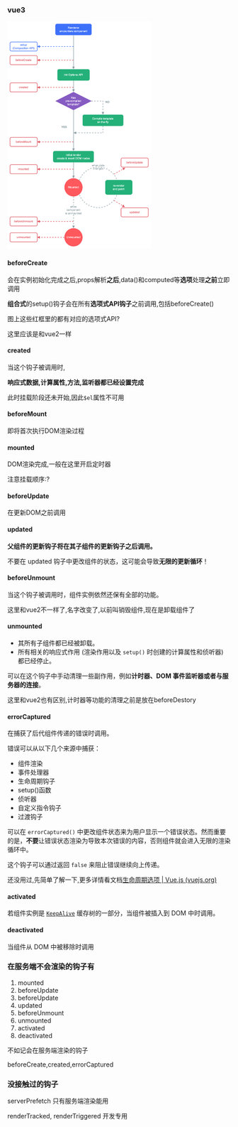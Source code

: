 ### vue3

<img src="../image/lifecycle.16e4c08e.png" alt="组件生命周期图示" style="zoom:50%;" />

#### beforeCreate

会在实例初始化完成之后,props解析**之后**,data()和computed等**选项**处理**之前**立即调用

**组合式**的setup()钩子会在所有**选项式API钩子**之前调用,包括beforeCreate()

图上这些红框里的都有对应的选项式API?

这里应该是和vue2一样

#### created

当这个钩子被调用时,

**响应式数据,计算属性,方法,监听器都已经设置完成**

此时挂载阶段还未开始,因此`$el`属性不可用

#### beforeMount

即将首次执行DOM渲染过程



#### mounted

DOM渲染完成,一般在这里开启定时器

注意挂载顺序:?



#### beforeUpdate

在更新DOM之前调用



#### updated

**父组件的更新钩子将在其子组件的更新钩子之后调用。**

不要在 updated 钩子中更改组件的状态，这可能会导致**无限的更新循环**！



#### beforeUnmount

当这个钩子被调用时，组件实例依然还保有全部的功能。

这里和vue2不一样了,名字改变了,以前叫销毁组件,现在是卸载组件了



#### unmounted

- 其所有子组件都已经被卸载。
- 所有相关的响应式作用 (渲染作用以及 `setup()` 时创建的计算属性和侦听器) 都已经停止。

可以在这个钩子中手动清理一些副作用，例如**计时器、DOM 事件监听器或者与服务器的连接**。

这里和vue2也有区别,计时器等功能的清理之前是放在beforeDestory



#### errorCaptured

在捕获了后代组件传递的错误时调用。

错误可以从以下几个来源中捕获：

- 组件渲染
- 事件处理器
- 生命周期钩子
- setup()函数
- 侦听器
- 自定义指令钩子
- 过渡钩子

可以在 `errorCaptured()` 中更改组件状态来为用户显示一个错误状态。然而重要的是，**不要**让错误状态渲染为导致本次错误的内容，否则组件就会进入无限的渲染循环中。

这个钩子可以通过返回 `false` 来阻止错误继续向上传递。

还没用过,先简单了解一下,更多详情看文档[生命周期选项 | Vue.js (vuejs.org)](https://cn.vuejs.org/api/options-lifecycle.html#errorcaptured)

#### activated

若组件实例是 [`KeepAlive`](https://cn.vuejs.org/api/built-in-components.html#keepalive) 缓存树的一部分，当组件被插入到 DOM 中时调用。



#### deactivated

当组件从 DOM 中被移除时调用



### 在服务端不会渲染的钩子有

1. mounted
2. beforeUpdate
3. beforeUpdate
4. updated
5. beforeUnmount
6. unmounted
7. activated
8. deactivated

不如记会在服务端渲染的钩子

beforeCreate,created,errorCaptured

### 没接触过的钩子

serverPrefetch  只有服务端渲染能用

renderTracked, renderTriggered 开发专用









